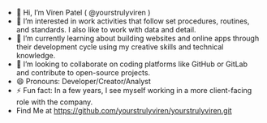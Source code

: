 - 👋 Hi, I’m Viren Patel ( @yourstrulyviren )
- 👀 I’m interested in work activities that follow set procedures, routines, and standards. I also like to work with data and detail.
- 🌱 I’m currently learning about building websites and online apps through their development cycle using my creative skills and technical knowledge. 
- 💞️ I’m looking to collaborate on coding platforms like GitHub or GitLab and contribute to open-source projects.
- 😄 Pronouns: Developer/Creator/Analyst 
- ⚡ Fun fact: In a few years, I see myself working in a more client-facing role with the company.
- Find Me at https://github.com/yourstrulyviren/yourstrulyviren.git

<!---
yourstrulyviren/yourstrulyviren is a ✨ special ✨ repository because its `README.md` (this file) appears on your GitHub profile.
You can click the Preview link to take a look at your changes.
--->
